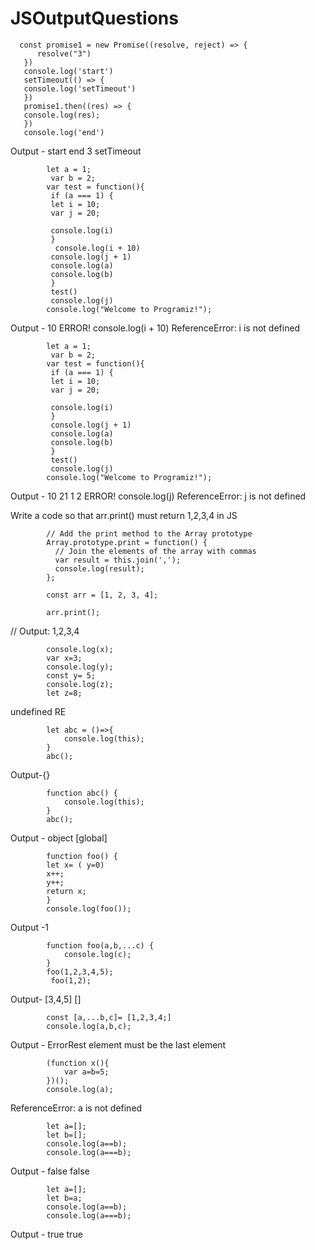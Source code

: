 # JSOutputQuestions

      const promise1 = new Promise((resolve, reject) => {
          resolve("3")
       })
       console.log('start')
       setTimeout(() => {
       console.log('setTimeout')
       })
       promise1.then((res) => {
       console.log(res);
       })
       console.log('end')

Output - start
end
3
setTimeout


            let a = 1;
             var b = 2;
            var test = function(){
             if (a === 1) {
             let i = 10;
             var j = 20;

             console.log(i)
             }
              console.log(i + 10)
             console.log(j + 1)
             console.log(a)
             console.log(b)
             }
             test()
             console.log(j)
            console.log("Welcome to Programiz!");

Output - 10
ERROR!  console.log(i + 10)
ReferenceError: i is not defined


            let a = 1;
             var b = 2;
            var test = function(){
             if (a === 1) {
             let i = 10;
             var j = 20;

             console.log(i)
             }
             console.log(j + 1)
             console.log(a)
             console.log(b)
             }
             test()
             console.log(j)
            console.log("Welcome to Programiz!");

Output - 10
21
1
2
ERROR!
 console.log(j)
ReferenceError: j is not defined

Write a code so that arr.print() must return 1,2,3,4 in JS

            // Add the print method to the Array prototype
            Array.prototype.print = function() {
              // Join the elements of the array with commas
              var result = this.join(',');
              console.log(result);
            };

            const arr = [1, 2, 3, 4];

            arr.print(); 
 // Output: 1,2,3,4

            console.log(x);
            var x=3;
            console.log(y);
            const y= 5;
            console.log(z);
            let z=8;

undefined
RE

            let abc = ()=>{
                console.log(this);
            }
            abc();

Output-{}

            function abc() {
                console.log(this);
            }
            abc();

Output - object [global]

            function foo() {
            let x= ( y=0)
            x++;
            y++;
            return x;
            }
            console.log(foo());

Output -1

            function foo(a,b,...c) {
                console.log(c);
            }
            foo(1,2,3,4,5);
             foo(1,2);
            
Output- [3,4,5]
[]

            const [a,...b,c]= [1,2,3,4;]
            console.log(a,b,c);
            
Output - ErrorRest element must be the last element

            (function x(){
                var a=b=5;
            })();
            console.log(a);
ReferenceError: a is not defined

            let a=[];
            let b=[];
            console.log(a==b);
            console.log(a===b);

Output - false
false

            let a=[];
            let b=a;
            console.log(a==b);
            console.log(a===b);

Output - true
true
